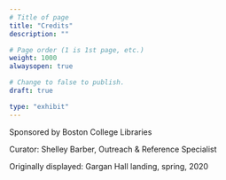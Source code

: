 ```yaml
---
# Title of page
title: "Credits"
description: ""

# Page order (1 is 1st page, etc.)
weight: 1000
alwaysopen: true

# Change to false to publish.
draft: true

type: "exhibit"
---
```


Sponsored by Boston College Libraries

Curator: Shelley Barber, Outreach & Reference Specialist

Originally displayed: Gargan Hall landing, spring, 2020